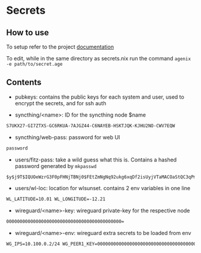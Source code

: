 # Secrets

## How to use

To setup refer to the project [documentation](https://github.com/ryantm/agenix#tutorial)

To edit, while in the same directory as secrets.nix run the command `agenix -e path/to/secret.age`

## Contents

- pubkeys: contains the public keys for each system and user, used to encrypt the secrets, and for ssh auth

- syncthing/\<name>: ID for the syncthing node $name

```txt
S7UKX27-GI7ZTXS-GC6RKUA-7AJGZ44-C6NAYEB-HSKTJQK-KJHU2NO-CWV7EQW
```

- syncthing/web-pass: password for web UI

```txt
password
```

- users/fitz-pass: take a wild guess what this is. Contains a hashed password generated by `mkpasswd`

```txt
$y$j9T$IQUOeWzrG3F0pFHNjTBNj0$FEtZmNgNq92ukg6xqDf2isUyjVTaMACOaStQC3qPmpD
```

- users/wl-loc: location for wlsunset. contains 2 env variables in one line

```txt
WL_LATITUDE=10.01 WL_LONGITUDE=-12.21
```

- wireguard/\<name>-key: wireguard private-key for the respective node

```txt
0000000000000000000000000000000000000000000=
```

- wireguard/\<name>-env: wireguard extra secrets to be loaded from env

```txt
WG_IPS=10.100.0.2/24 WG_PEER1_KEY=0000000000000000000000000000000000000000000= WG_PEER1_ALLOWEDIPS=0.0.0.0/0 WG_PEER1_ENDPOINT=5.5.5.5 WG_PEER1_PORT=51820
```
